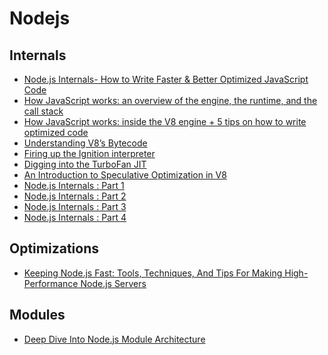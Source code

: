 # Nodejs

## Internals

  - [Node.js Internals- How to Write Faster & Better Optimized JavaScript Code]
  - [How JavaScript works: an overview of the engine, the runtime, and the call stack]
  - [How JavaScript works: inside the V8 engine + 5 tips on how to write optimized code]
  - [Understanding V8’s Bytecode]
  - [Firing up the Ignition interpreter]
  - [Digging into the TurboFan JIT]
  - [An Introduction to Speculative Optimization in V8]
  - [Node.js Internals : Part 1]
  - [Node.js Internals : Part 2]
  - [Node.js Internals : Part 3]
  - [Node.js Internals : Part 4]

## Optimizations
  - [Keeping Node.js Fast: Tools, Techniques, And Tips For Making High-Performance Node.js Servers]
  
  

## Modules
  - [Deep Dive Into Node.js Module Architecture]
  


[//]: # (These are reference links used in the body of this note and get stripped out when the markdown processor does its job. There is no need to format nicely because it shouldn't be seen. Thanks SO - http://stackoverflow.com/questions/4823468/store-comments-in-markdown-syntax)


   [Node.js Internals- How to Write Faster & Better Optimized JavaScript Code]: <https://medium.com/blueeast/node-js-internals-and-how-to-write-faster-and-better-optimized-javascript-code-part-1-1a01a0661004r>
   [How JavaScript works: an overview of the engine, the runtime, and the call stack]: <https://blog.sessionstack.com/how-does-javascript-actually-work-part-1-b0bacc073cf>
   [How JavaScript works: inside the V8 engine + 5 tips on how to write optimized code]: <https://blog.sessionstack.com/how-javascript-works-inside-the-v8-engine-5-tips-on-how-to-write-optimized-code-ac089e62b12e>
   [Understanding V8’s Bytecode]: <https://medium.com/dailyjs/understanding-v8s-bytecode-317d46c94775>
   [Firing up the Ignition interpreter]: <https://v8.dev/blog/ignition-interpreter>
   [Digging into the TurboFan JIT]: <https://v8.dev/blog/turbofan-jit>
   [An Introduction to Speculative Optimization in V8]: <https://ponyfoo.com/articles/an-introduction-to-speculative-optimization-in-v8>
   [Keeping Node.js Fast: Tools, Techniques, And Tips For Making High-Performance Node.js Servers]: <https://www.smashingmagazine.com/2018/06/nodejs-tools-techniques-performance-servers/>
   [Deep Dive Into Node.js Module Architecture]: <https://itnext.io/deep-dive-into-node-js-module-architecture-b80fbd22dacb>
   [Node.js Internals : Part 1]: <https://medium.com/softup-technologies/node-js-internals-an-introduction-to-nodes-runtime-and-architecture-d6ec295c05ab>
   [Node.js Internals : Part 2]: <https://medium.com/softup-technologies/node-js-internals-libuv-and-the-event-loop-behind-the-curtain-30708c5ca83>
   [Node.js Internals : Part 3]:<https://medium.com/softup-technologies/node-js-internals-event-loop-in-action-59cde8ff7e8d>
   [Node.js Internals : Part 4]:<https://medium.com/softup-technologies/node-js-internals-not-everything-happens-on-the-thread-pool-a14d0a286efb>
   
